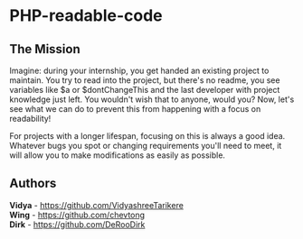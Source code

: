 # PHP-readable-code

## The Mission

Imagine: during your internship, you get handed an existing project to maintain.
You try to read into the project, but there's no readme, you see variables like $a or $dontChangeThis and the last developer with project knowledge just left.
You wouldn't wish that to anyone, would you? Now, let's see what we can do to prevent this from happening with a focus on readability!

For projects with a longer lifespan, focusing on this is always a good idea.
Whatever bugs you spot or changing requirements you'll need to meet, it will allow you to make modifications as easily as possible.

## Authors

**Vidya** - <https://github.com/VidyashreeTarikere> </br>
**Wing** - <https://github.com/chevtong> </br>
**Dirk** - <https://github.com/DeRooDirk></br>
